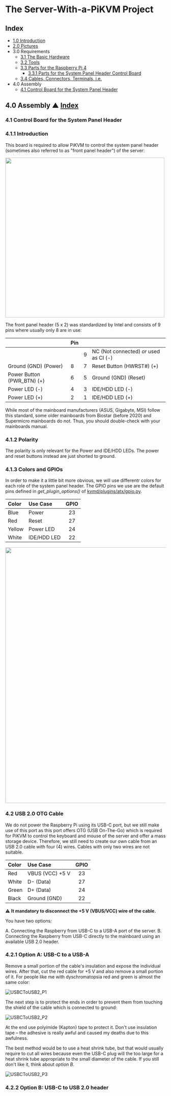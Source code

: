 # The Server-With-a-PiKVM Project 

## Index

- [1.0 Introduction](https://github.com/etkaar/server-with-pikvm)
- [2.0 Pictures](https://github.com/etkaar/server-with-pikvm)
- 3.0 Requirements
  - [3.1 The Basic Hardware](https://github.com/etkaar/server-with-pikvm/blob/main/Requirements.md#31-the-basic-hardware)
  - [3.2 Tools](https://github.com/etkaar/server-with-pikvm/blob/main/Requirements.md#32-tools)
  - [3.3 Parts for the Raspberry Pi 4](https://github.com/etkaar/server-with-pikvm/blob/main/Requirements.md#33-parts-for-the-raspberry-pi-4)
    - [3.3.1 Parts for the System Panel Header Control Board](https://github.com/etkaar/server-with-pikvm/blob/main/Requirements.md#331-parts-for-the-system-panel-header-control-board)
  - [3.4 Cables, Connectors, Terminals, i.e.](https://github.com/etkaar/server-with-pikvm/blob/main/Requirements.md#34-cables-connectors-terminals-ie)
- 4.0 Assembly
  - [4.1 Control Board for the System Panel Header](https://github.com/etkaar/server-with-pikvm/blob/main/Assembly.md#41-control-board-for-the-system-panel-header)
  
## 4.0 Assembly ▲ [Index](#index)

### 4.1 Control Board for the System Panel Header

### 4.1.1 Introduction

This board is required to allow PiKVM to control the system panel header (sometimes also referred to as "front panel header") of the server:

<img src="https://user-images.githubusercontent.com/40885610/223600895-e75e943e-1cfe-4b8e-8ee5-86cccdbd3e07.png" width="500">

The front panel header (5 x 2) was standardized by Intel and consists of 9 pins where usually only 8 are in use:

  |  | Pin |  |  |
  | :-- | :-- | :-- | :-- |
  |  |  | 9 | NC (Not connected) *or* used as CI (-) |
  | Ground (GND) (Power) | 8 | 7 | Reset Button (HWRST#) (+) |
  | Power Button (PWR_BTN) (+) | 6 | 5 | Ground (GND) (Reset) |
  | Power LED (-) | 4 | 3 | IDE/HDD LED (-) |
  | Power LED (+) | 2 | 1 | IDE/HDD LED (+) |

While most of the mainboard manufacturers (ASUS, Gigabyte, MSI) follow this standard, some older mainboards from Biostar (before 2020) and Supermicro mainboards do not. Thus, you should double-check with your mainboards manual.

### 4.1.2 Polarity

The polarity is only relevant for the Power and IDE/HDD LEDs. The power and reset buttons instead are just shorted to ground.

### 4.1.3 Colors and GPIOs

In order to make it a little bit more obvious, we will use differentr colors for each role of the system panel header. The GPIO pins we use are the default pins defined in *get_plugin_options()* of [kvmd/plugins/atx/gpio.py](https://github.com/pikvm/kvmd/blob/master/kvmd/plugins/atx/gpio.py).

  | Color | Use Case | GPIO |
  | :-- | :-- | :--: |
  | Blue | Power | 23 |
  | Red | Reset | 27 |
  | Yellow | Power LED | 24 |
  | White | IDE/HDD LED | 22 |
  
<img src="https://user-images.githubusercontent.com/40885610/222908535-f7234f19-cb6e-43d8-96e0-e189a6744699.jpg" width="800">
  
### 4.2 USB 2.0 OTG Cable

We do not power the Raspberry Pi using its USB-C port, but we still make use of this port as this port offers OTG (USB On-The-Go) which is required for PiKVM to control the keyboard and mouse of the server and offer a mass storage device. Therefore, we still need to create our own cable from an USB 2.0 cable with four (4) wires. Cables with only two wires are not suitable.

  | Color | Use Case | GPIO |
  | :-- | :-- | :--: |
  | Red | VBUS (VCC) +5 V | 23 |
  | White | D- (Data) | 27 |
  | Green | D+ (Data) | 24 |
  | Black | Ground (GND) | 22 |

⚠️ **It mandatory to disconnect the +5 V (VBUS/VCC) wire of the cable.**

You have two options:

A. Connecting the Raspberry from USB-C to a USB-A port of the server.
B. Connecting the Raspberry from USB-C directly to the mainboard using an available USB 2.0 header.

### 4.2.1 Option A: USB-C to a USB-A

Remove a small portion of the cable's insulation and expose the individual wires. After that, cut the red cable for +5 V and also remove a small portion of it. For people like me with dyschromatopsia red and green is almost the same color:

![USBCToUSB2_P1](https://user-images.githubusercontent.com/40885610/223606007-359c4cc9-8a30-44a0-b445-0acff82d3eb2.jpg)

The next step is to protect the ends in order to prevent them from touching the shield of the cable which is connected to ground:

![USBCToUSB2_P2](https://user-images.githubusercontent.com/40885610/223606439-f3ace1fc-151b-4888-8f14-7cd5b6c82a4e.jpg)

At the end use polyimide (Kapton) tape to protect it. Don't use insulation tape – the adhesive is really awful and caused my deaths due to this awfulness.

The best method would be to use a heat shrink tube, but that would usually require to cut all wires because even the USB-C plug will the too large for a heat shrink tube appropriate to the small diameter of the cable. If you still don't like it, think about *option B*. 

![USBCToUSB2_P3](https://user-images.githubusercontent.com/40885610/223607259-f949a1b6-fbc3-47ee-a51c-8350911878c0.jpg)

### 4.2.2 Option B: USB-C to USB 2.0 header
